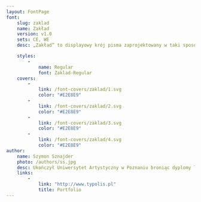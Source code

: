 ```yaml
---
layout: FontPage
font:
    slug: zaklad
    name: Zakład
    version: v1.0
    sets: CE, WE
    desc: „Zakład” to displayowy krój pisma zaprojektowany w taki sposób, aby sprawdzał się na szyldach, jak i plakatach opisujących różne wydarzenia kulturalne w Warszawie. Jego masywna konstrukcja oraz zdecydowany i odważny rysunek, inspirowany liternictwem z szyldów zakładów rzemieślniczych, sprawia że jest on w swej formie wizualnej charakterystyczny i zauważalny.

    styles:
        -
            name: Regular
            font: Zaklad-Regular
    covers:
        -
            link: /font-covers/zaklad/1.svg
            color: "#E2E8E9"
        -
            link: /font-covers/zaklad/2.svg
            color: "#E2E8E9"
        -
            link: /font-covers/zaklad/3.svg
            color: "#E2E8E9"
        -
            link: /font-covers/zaklad/4.svg
            color: "#E2E8E9"
author:
    name: Szymon Sznajder
    photo: /authors/ss.jpg
    desc: Ukończył Uniwersytet Artystyczny w Poznaniu broniąc dyplomy licencjacki i magisterski z projektowania krojów pism. Laureat licznych wyróżnień i nagród. Między innymi obydwa dyplomy zostały zakwalifikowane do Przeglądu Projektów Dyplomowych Graduation Projects, a za dyplom magisterski został laureatem stypendium im. Marii Dokowicz. Obecnie aktywnie projektuje liczne zlecenia komercyjne oraz wykłada na Uniwersytecie Artystycznym w Poznaniu.
    links:
        -
            link: "http://www.typolis.pl"
            title: Portfolio
---
```

